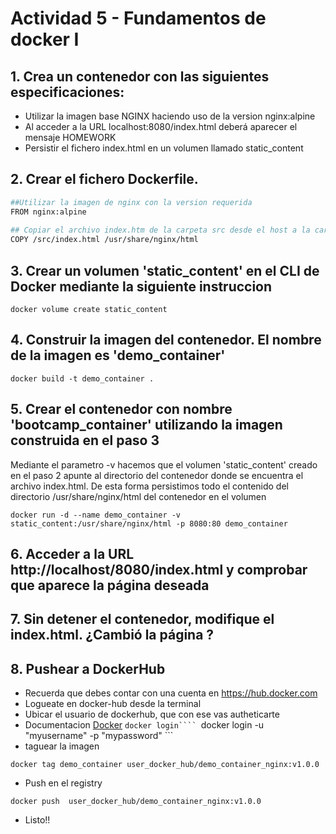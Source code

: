 # Actividad 5 - Fundamentos de docker I


## 1. Crea un contenedor con las siguientes especificaciones:

- Utilizar la imagen base NGINX haciendo uso de la version nginx:alpine
- Al acceder a la URL localhost:8080/index.html deberá aparecer el mensaje HOMEWORK
- Persistir el fichero index.html en un volumen llamado static_content


## 2. Crear el fichero Dockerfile. 

```bash
##Utilizar la imagen de nginx con la version requerida
FROM nginx:alpine
	
## Copiar el archivo index.htm de la carpeta src desde el host a la carpeta del contenedor
COPY /src/index.html /usr/share/nginx/html
```	

## 3. Crear un volumen 'static_content' en el CLI de Docker mediante la siguiente instruccion
```
docker volume create static_content 
```


## 4. Construir la imagen del contenedor. El nombre de la imagen es 'demo_container'
```
docker build -t demo_container . 
```
	

## 5. Crear el contenedor	con nombre 'bootcamp_container' utilizando la imagen construida en el paso 3

Mediante el parametro -v hacemos que el volumen 'static_content' creado en el paso 2 apunte al directorio del contenedor donde se encuentra el archivo index.html. De esta forma persistimos todo el contenido del directorio /usr/share/nginx/html del contenedor en el volumen

```
docker run -d --name demo_container -v static_content:/usr/share/nginx/html -p 8080:80 demo_container
```
	

## 6. Acceder a la URL http://localhost/8080/index.html y comprobar que aparece la página deseada


## 7. Sin detener el contenedor, modifique el index.html. ¿Cambió la página ?

## 8. Pushear a DockerHub 

- Recuerda que debes contar con una cuenta en https://hub.docker.com
- Logueate en docker-hub desde la terminal
- Ubicar el usuario de dockerhub, que con ese vas autheticarte
- Documentacion [Docker](https://docs.docker.com/engine/reference/commandline/login/)
```docker login````
```docker login -u "myusername" -p "mypassword" ```
- taguear la imagen
```
docker tag demo_container user_docker_hub/demo_container_nginx:v1.0.0 
```
- Push en el registry
```
docker push  user_docker_hub/demo_container_nginx:v1.0.0
```
- Listo!!

